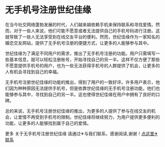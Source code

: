 # 无手机号注册世纪佳缘

在当今社交网络蓬勃发展的时代，人们越来越依赖手机来保持联系和寻找爱情。然而，对于一些人来说，他们可能不愿意或者无法提供自己的手机号码进行注册。这就导致了一些人无法享受到在线交友平台的便利。然而，世纪佳缘作为一家知名的婚恋交友网站，提供了无手机号注册的便捷方式，让更多的人能够参与其中。

世纪佳缘为了满足不同用户的需求，推出了无手机号注册的功能。用户只需填写一些基本信息，就可以轻松注册账号，开始寻找自己的另一半。这样不仅方便了那些不愿意提供手机号的用户，也为一些无法获得手机号的人群提供了机会，让更多的人有机会寻找到自己的幸福。

无手机号注册世纪佳缘的功能的推出，得到了用户的一致好评。许多用户表示，他们因为种种原因无法提供手机号，但是依靠世纪佳缘的无手机号注册功能，他们也能够参与其中，寻找到自己的另一半。这也使得世纪佳缘在用户中拥有了良好的口碑。

总的来说，无手机号注册世纪佳缘的推出，为更多的人提供了参与在线交友的机会，让爱情不再受到手机号的限制。世纪佳缘将继续努力，为用户提供更多便利的功能，让更多的人能够找到属于自己的爱情。

更多 关于无手机号注册世纪佳缘 请通过✈与我们联系，感谢阅读,谢谢！[点这里✈联系](https://lm.k02.cc)